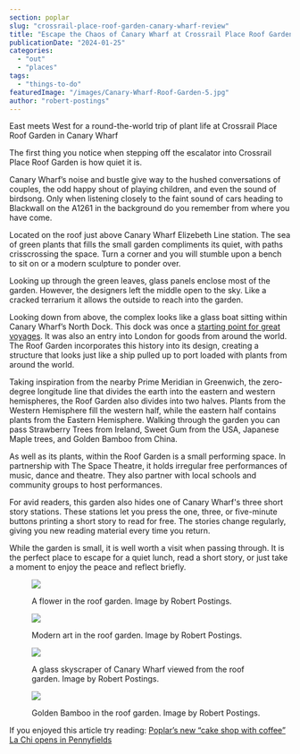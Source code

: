 ```yaml
---
section: poplar
slug: "crossrail-place-roof-garden-canary-wharf-review"
title: "Escape the Chaos of Canary Wharf at Crossrail Place Roof Garden"
publicationDate: "2024-01-25"
categories: 
  - "out"
  - "places"
tags: 
  - "things-to-do"
featuredImage: "/images/Canary-Wharf-Roof-Garden-5.jpg"
author: "robert-postings"
---
```


East meets West for a round-the-world trip of plant life at Crossrail Place Roof Garden in Canary Wharf

The first thing you notice when stepping off the escalator into Crossrail Place Roof Garden is how quiet it is. 

Canary Wharf’s noise and bustle give way to the hushed conversations of couples, the odd happy shout of playing children, and even the sound of birdsong. Only when listening closely to the faint sound of cars heading to Blackwall on the A1261 in the background do you remember from where you have come.

Located on the roof just above Canary Wharf Elizebeth Line station. The sea of green plants that fills the small garden compliments its quiet, with paths crisscrossing the space. Turn a corner and you will stumble upon a bench to sit on or a modern sculpture to ponder over.

Looking up through the green leaves, glass panels enclose most of the garden. However, the designers left the middle open to the sky. Like a cracked terrarium it allows the outside to reach into the garden.

Looking down from above, the complex looks like a glass boat sitting within Canary Wharf’s North Dock. This dock was once a [starting point for great voyages](https://poplarlondon.co.uk/blackwall-jamestown-england-first-colony/). It was also an entry into London for goods from around the world.  The Roof Garden incorporates this history into its design, creating a structure that looks just like a ship pulled up to port loaded with plants from around the world.

Taking inspiration from the nearby Prime Meridian in Greenwich, the zero-degree longitude line that divides the earth into the eastern and western hemispheres, the Roof Garden also divides into two halves. Plants from the Western Hemisphere fill the western half, while the eastern half contains plants from the Eastern Hemisphere. Walking through the garden you can pass Strawberry Trees from Ireland, Sweet Gum from the USA, Japanese Maple trees, and Golden Bamboo from China.

As well as its plants, within the Roof Garden is a small performing space. In partnership with The Space Theatre, it holds irregular free performances of music, dance and theatre. They also partner with local schools and community groups to host performances. 

For avid readers, this garden also hides one of Canary Wharf's three short story stations. These stations let you press the one, three, or five-minute buttons printing a short story to read for free. The stories change regularly, giving you new reading material every time you return.

While the garden is small, it is well worth a visit when passing through. It is the perfect place to escape for a quiet lunch, read a short story, or just take a moment to enjoy the peace and reflect briefly.  

<figure>

![](/images/Canary-Wharf-Roof-Garden-4-1024x683.jpg)

<figcaption>

A flower in the roof garden. Image by Robert Postings.

</figcaption>

</figure>

<figure>

![](/images/Canary-Wharf-Roof-Garden-3-1024x683.jpg)

<figcaption>

Modern art in the roof garden. Image by Robert Postings.

</figcaption>

</figure>

<figure>

![](/images/Canary-Wharf-Roof-Garden-1-1024x683.jpg)

<figcaption>

A glass skyscraper of Canary Wharf viewed from the roof garden. Image by Robert Postings.

</figcaption>

</figure>

<figure>

![](/images/Canary-Wharf-Roof-Garden-2.jpg)

<figcaption>

Golden Bamboo in the roof garden. Image by Robert Postings.

</figcaption>

</figure>

If you enjoyed this article try reading: [Poplar’s new “cake shop with coffee” La Chi opens in Pennyfields](https://poplarlondon.co.uk/la-chi-cake-coffee-shop-pennyfields/)
